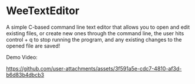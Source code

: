 # WeeTextEditor
A simple C-based command line text editor that allows you to open and edit existing files, or create new ones through the command line, the user hits control + q to stop running the program, and any existing changes to the opened file are saved!

Demo Video: 


https://github.com/user-attachments/assets/3f591a5e-cdc7-4810-af3d-b6d83b4dbcb3

